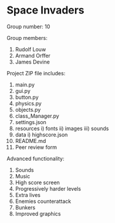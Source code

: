 # Space Invaders

Group number: 10

Group members:

  1. Rudolf Louw
  2. Armand Orffer
  3. James Devine

Project ZIP file includes:

  1. main.py
  2. gui.py
  3. button.py
  4. physics.py
  5. objects.py
  6. class_Manager.py
  7. settings.json
  8. resources
     i) fonts
     ii) images
     iii) sounds
  9. data
      i) highscore.json
  10. README.md
  11. Peer review form

Advanced functionality:
  
  1. Sounds
  2. Music
  3. High score screen
  4. Progressively harder levels
  5. Extra lives
  6. Enemies counterattack
  7. Bunkers
  8. Improved graphics


